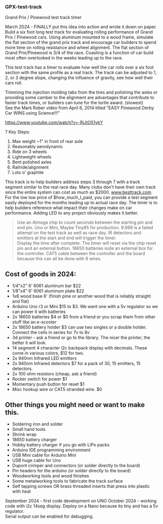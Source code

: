 ### GPX-test-track
Grand Prix / Pinewood test track timer


March 2024 - FINALLY put this idea into action and wrote it down on paper.
Build a six foot long test track for evaluating rolling performance of Grand Prix / Pinewood cars.
Using aluminum mounted to a wood frame, simulate the flat section of the grand prix track and encourage car builders to spend more time on rolling resistance and wheel alignment.  The flat section of Grand Prix/Pinewood is 3/4 of the race.
Coasting is a function of car build most often overlooked in the weeks leading up to the race.  

This test track has a timer to evaluate how well the car rolls over a six foot section with the same profile as a real track.
The track can be adjusted to 1, 2, or 3 degree slope, changing the influence of gravity, see how well their cars roll.

Trimming the injection molding tabs from the tires and polishing the axles or providing some camber to the alignment are
advantages that contribute to faster track times, or builders can tune for the turtle award. (slowest)  
See the Mark Rober video from April 6, 2014 titled "EASY Pinewood Derby Car WINS using Science!!!" 

https://www.youtube.com/watch?v=-RjJtO51ykY

7 Key Steps:
1.  Max weight ~1" in front of rear axle
2.  Reasonably aerodynamic
3.  Ride on 3 wheels
4.  Lightweight wheels
5.  Bent polished axles
6.  Railride/alignment
7.  Lots o' graphite
   
This track is to help builders address steps 3 through 7 with a track segment similar to the real race day.
Many clubs don't have their own track since the entire system can cost as much as $2000.  www.besttrack.com
For the low low price of $how_much_I_paid, you can provide a test segment easily deployed for the months leading up to actual race day.
The timer is to help builders reference what impact their changes make on car performance.  Adding LED to any project obviously makes it better.


>Use an Atmega chip to count seconds between the starting pin and end pin. Uno or Mini,  Maybe Tiny85 for production.
>9.999 is a failed attempt on the test track as well as race day.
>IR detectors and emitters at the start and end will trigger the timer.  
>Display the time after complete.
>The timer will reset via the chip reset pin and an external button.
>18650 batteries iside an external box for the controller.
>CAT5 cable between the controller and the board because this can all be done with 8 wires.


## Cost of goods in 2024:
-   1/4"x2"  6' 6061 aluminum bar  $22
-   1/8"x4"  6' 6061 aluminum plate  $22
-   1x6 wood base 6' (finish pine or another wood that is reliably straight and flat)
-   Arduino Uno r3 or Mini $15 to $3.  We want one with a 5v regulator so we can power it with batteries
-   2x 18650 batteries  $4 or $0 from a friend or you scrap them from other stuff like an e-scooter
-   2x 18650 battery holder  $3  can use two singles or a double holder.  Connect the cells in series for 7v to 8v
-   3d printer - ask a friend or go to the library.  The nicer the printer, the better it will look.
-   14 segment 4 character i2c backpack display with decimals.  These come in various colors, $12 for two.
-   2x 940nm Infrared LED emitters  
-   2x 940nm Infrared detectors  $7 for a pack of 30, 15 emitters, 15 detectors.
-   2x 100 ohm resistors  (cheap, ask a friend)
-   Rocker switch for power $1
-   Momentary push button for reset $1
-   Misc hookup wire or CAT5 stranded wire.  $0


## Other things you might need or want to make this.
-   Soldering iron and solder
-   Small hand tools
-   Shrink wrap
-   18650 battery charger
-   Hobby battery charger if you go with LiPo packs
-   Arduino IDE programming environment
-   USB Mini cable for Arduino Mini
-   USB huge cable for Uno
-   Dupont crimper and connectors (or solder directly to the board)
-   Pin headers for the arduino (or solder directly to the board)
-   Woodworking tools and wood finishes
-   Some metalworking tools to fabricate the track surface
-   Self tapping screws OR brass threaded inserts that press into plastic with heat

September 2024 - first code development on UNO
October 2024 - working code with i2c 14seg display. Deploy on a Nano because its tiny and has a 5v regulator.  
Serial output can be enabled for debugging.
